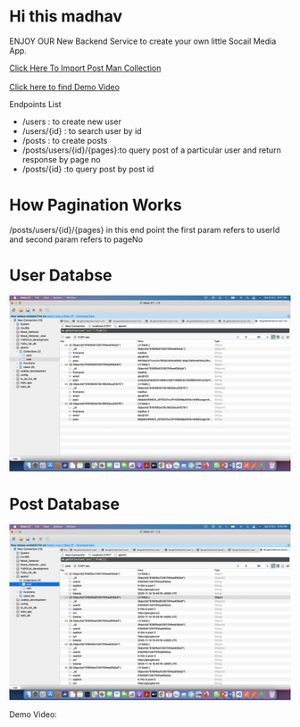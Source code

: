 <H1>Hi this madhav</H1>
<P>ENJOY OUR New Backend Service to create your own little Socail Media App.<p>
<a href='https://www.getpostman.com/collections/fe20231cd363ee911317'>
Click Here To Import Post Man Collection</a><br/><br/>
<a href='https://youtu.be/MKoNW33iSNQ'>Click here to find Demo Video</a>

<p>Endpoints List</p>
<ul>
<li>/users      : to create new user</li>
<li>/users/{id} : to search user by id</li>
<li>/posts      : to create posts</li>
<li>/posts/users/{id}/{pages}:to query post of a particular user and return response by page no</li>
<li>/posts/{id} :to query post by post id</li>
</ul>

<h1>How Pagination Works</h1>

<p>/posts/users/{id}/{pages} in this end point the first param refers to userId and second param refers to pageNo</p>
<h1>User Databse</h1>
<img src='./userDatabase.png'></img>

<h1>Post Database</h1>
<img src='./PostDatabase.png'></img>

Demo Video:
